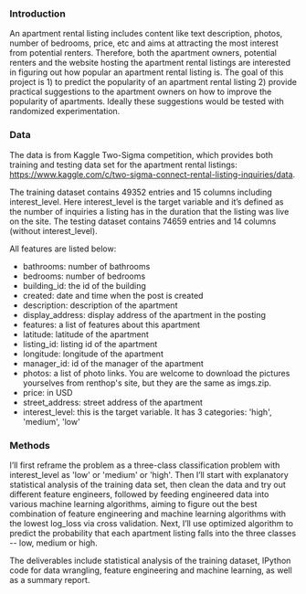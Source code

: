 ### Introduction

An apartment rental listing includes content like text description, photos, number of bedrooms, price, etc and aims at attracting the most interest from potential renters. Therefore, both the apartment owners, potential renters and the website hosting the apartment rental listings are interested in figuring out how popular an apartment rental listing is. The goal of this project is 1) to predict the popularity of an apartment rental listing 2) provide practical suggestions to the apartment owners on how to improve the popularity of apartments. Ideally these suggestions would be tested with randomized experimentation.

### Data
The data is from Kaggle Two-Sigma competition, which provides both training and testing data set for the apartment rental listings:
https://www.kaggle.com/c/two-sigma-connect-rental-listing-inquiries/data. 

The training dataset contains 49352 entries and 15 columns including interest_level. Here interest_level is the target variable and it’s 
defined as the number of inquiries a listing has in the duration that the listing was live on the site. The testing dataset contains 74659 entries and 14 columns (without interest_level).

All features are listed below:
- bathrooms: number of bathrooms
- bedrooms: number of bedrooms
- building_id: the id of the building
- created: date and time when the post is created
- description: description of the apartment
- display_address: display address of the apartment in the posting
- features: a list of features about this apartment
- latitude: latitude of the apartment
- listing_id: listing id of the apartment
- longitude: longitude of the apartment
- manager_id: id of the manager of the apartment
- photos: a list of photo links. You are welcome to download the pictures yourselves from renthop's site, but they are the same as imgs.zip. 
- price: in USD
- street_address: street address of the apartment
- interest_level: this is the target variable. It has 3 categories: 'high', 'medium', 'low'

### Methods
I’ll first reframe the problem as a three-class classification problem with interest_level as 'low' or 'medium' or 'high'. Then I’ll start with explanatory statistical analysis of the training data set, then clean the data and try out different feature engineers, followed by feeding engineered data into various machine learning algorithms, aiming to figure out the best combination of feature engineering and machine learning algorithms with the lowest log_loss via cross validation. Next, I’ll use optimized algorithm to predict the probability that each apartment listing falls into the three classes -- low, medium or high.

The deliverables include statistical analysis of the training dataset, IPython code for data wrangling, feature engineering and machine learning, as well as a summary report.
